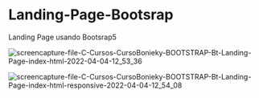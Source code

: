 # Landing-Page-Bootsrap
Landing Page usando Bootsrap5

![screencapture-file-C-Cursos-CursoBonieky-BOOTSTRAP-Bt-Landing-Page-index-html-2022-04-04-12_53_36](https://user-images.githubusercontent.com/98113979/161583518-22135473-77dc-4194-bd04-45507cbb790a.jpg)

![screencapture-file-C-Cursos-CursoBonieky-BOOTSTRAP-Bt-Landing-Page-index-html-responsive-2022-04-04-12_54_08](https://user-images.githubusercontent.com/98113979/161583537-a24671db-bb83-45ec-a2ab-adc634f806d9.jpg)
